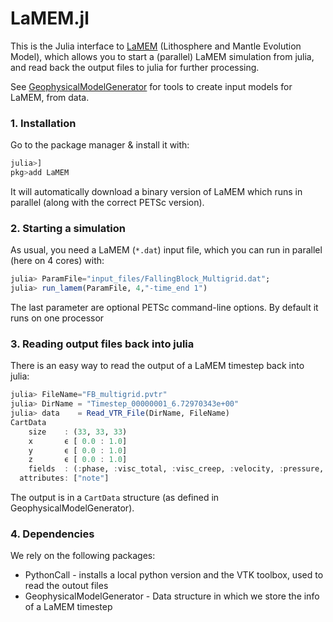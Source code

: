 # LaMEM.jl
This is the Julia interface to [LaMEM](https://bitbucket.org/bkaus/lamem) (Lithosphere and Mantle Evolution Model), which allows you to start a (parallel) LaMEM simulation from julia, and read back the output files to julia for further processing.

See [GeophysicalModelGenerator](https://github.com/JuliaGeodynamics/GeophysicalModelGenerator.jl) for tools to create input models for LaMEM, from data.

### 1. Installation
Go to the package manager & install it with:
```julia
julia>]
pkg>add LaMEM
```
It will automatically download a binary version of LaMEM which runs in parallel (along with the correct PETSc version).
### 2. Starting a simulation
As usual, you need a LaMEM (`*.dat`) input file, which you can run in parallel (here on 4 cores) with:
```julia
julia> ParamFile="input_files/FallingBlock_Multigrid.dat";
julia> run_lamem(ParamFile, 4,"-time_end 1")
```
The last parameter are optional PETSc command-line options. By default it runs on one processor
### 3. Reading output files back into julia
There is an easy way to read the output of a LaMEM timestep back into julia:
```julia
julia> FileName="FB_multigrid.pvtr"
julia> DirName = "Timestep_00000001_6.72970343e+00"
julia> data    = Read_VTR_File(DirName, FileName)
CartData 
    size    : (33, 33, 33)
    x       ϵ [ 0.0 : 1.0]
    y       ϵ [ 0.0 : 1.0]
    z       ϵ [ 0.0 : 1.0]
    fields  : (:phase, :visc_total, :visc_creep, :velocity, :pressure, :strain_rate, :j2_dev_stress, :j2_strain_rate)
  attributes: ["note"]
```
The output is in a `CartData` structure (as defined in GeophysicalModelGenerator).

### 4. Dependencies
We rely on the following packages:
- PythonCall - installs a local python version and the VTK toolbox, used to read the outout files
- GeophysicalModelGenerator - Data structure in which we store the info of a LaMEM timestep 
